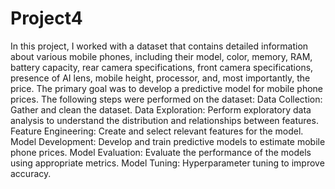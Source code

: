 # Project4
In this project, I worked with a dataset that contains detailed information about various mobile phones, including their model, color, memory, RAM, battery capacity, rear camera specifications, front camera specifications, presence of AI lens, mobile height, processor, and, most importantly, the price. The primary goal was to develop a predictive model for mobile phone prices.
The following steps were performed on the dataset:
Data Collection: Gather and clean the dataset.
Data Exploration: Perform exploratory data analysis to understand the distribution and relationships between features.
Feature Engineering: Create and select relevant features for the model.
Model Development: Develop and train predictive models to estimate mobile phone prices.
Model Evaluation: Evaluate the performance of the models using appropriate metrics.
Model Tuning: Hyperparameter tuning to improve accuracy.
